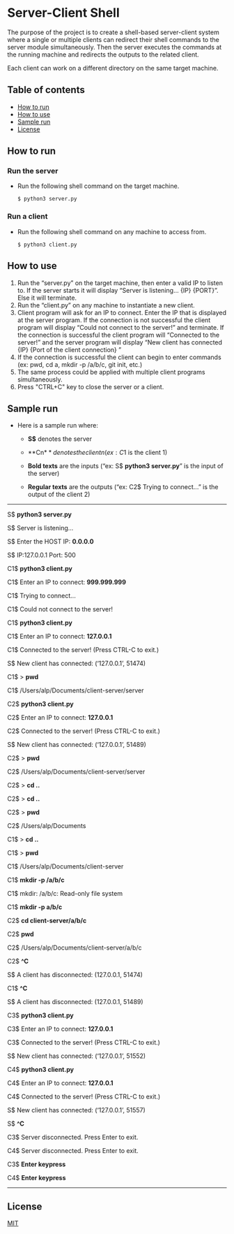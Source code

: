 # Server-Client Shell

The purpose of the project is to create a shell-based server-client system where a single or multiple clients can redirect their shell commands to the server module simultaneously. Then the server executes the commands at the running machine and redirects the outputs to the related client.

Each client can work on a different directory on the same target machine.

## Table of contents
* [How to run](#how-to-run)
* [How to use](#how-to-use)
* [Sample run](#sample-run)
* [License](#license)

## How to run
### Run the server
- Run the following shell command on the target machine. 

      $ python3 server.py

### Run a client
- Run the following shell command on any machine to access from.

      $ python3 client.py

## How to use
1) Run the “server.py” on the target machine, then enter a valid IP to listen to. If the server starts it will display “Server is listening... {IP} {PORT}”. Else it will terminate.
2) Run the “client.py” on any machine to instantiate a new client.
3) Client program will ask for an IP to connect. Enter the IP that is displayed at the server
program. If the connection is not successful the client program will display “Could not connect to the server!” and terminate. If the connection is successful the client program will “Connected to the server!” and the server program will display “New client has connected {IP} {Port of the client connection} ”
4) If the connection is successful the client can begin to enter commands (ex: pwd, cd a, mkdir -p /a/b/c, git init, etc.)
5) The same process could be applied with multiple client programs simultaneously.
6) Press "CTRL+C" key to close the server or a client.

## Sample run

- Here is a sample run where:

  - **S$** denotes the server

  - **Cn$** denotes the client n (ex: C1$ is the client 1)

  - **Bold texts** are the inputs (“ex: S$ **python3 server.py**” is the input of the server)

  - **Regular texts** are the outputs (“ex: C2$ Trying to connect...” is the output of the client 2)

--------------------------------------
   S$ **python3 server.py**

   S$ Server is listening...
   
   S$ Enter the HOST IP: **0.0.0.0**

   S$ IP:127.0.0.1 Port: 500

   C1$ **python3 client.py**

   C1$ Enter an IP to connect: **999.999.999**

   C1$ Trying to connect...

   C1$ Could not connect to the server!

   C1$ **python3 client.py**

   C1$ Enter an IP to connect: **127.0.0.1**

   C1$ Connected to the server! (Press CTRL-C to exit.)

   S$ New client has connected: (‘127.0.0.1’, 51474)

   C1$ > **pwd**

   C1$ /Users/alp/Documents/client-server/server

   C2$ **python3 client.py**

   C2$ Enter an IP to connect: **127.0.0.1**

   C2$ Connected to the server! (Press CTRL-C to exit.)

   S$ New client has connected: (‘127.0.0.1’, 51489)

   C2$ > **pwd**

   C2$ /Users/alp/Documents/client-server/server

   C2$ > **cd ..**

   C2$ > **cd ..**

   C2$ > **pwd**

   C2$ /Users/alp/Documents

   C1$ > **cd ..**

   C1$ > **pwd**

   C1$ /Users/alp/Documents/client-server

   C1$ **mkdir -p /a/b/c**

   C1$ mkdir: /a/b/c: Read-only file system

   C1$ **mkdir -p a/b/c**

   C2$ **cd client-server/a/b/c**

   C2$ **pwd**

   C2$ /Users/alp/Documents/client-server/a/b/c

   C2$ **^C**

   S$ A client has disconnected: (127.0.0.1, 51474)

   C1$ **^C**

   S$ A client has disconnected: (127.0.0.1, 51489)

   C3$ **python3 client.py**

   C3$ Enter an IP to connect: **127.0.0.1**

   C3$ Connected to the server! (Press CTRL-C to exit.)

   S$ New client has connected: (‘127.0.0.1’, 51552)

   C4$ **python3 client.py**

   C4$ Enter an IP to connect: **127.0.0.1**

   C4$ Connected to the server! (Press CTRL-C to exit.)

   S$ New client has connected: (‘127.0.0.1’, 51557)

   S$ **^C**

   C3$ Server disconnected. Press Enter to exit.

   C4$ Server disconnected. Press Enter to exit.

   C3$ **Enter keypress**

   C4$ **Enter keypress**
    
 -------------------
 
 ## License
 [MIT](./LICENSE)
